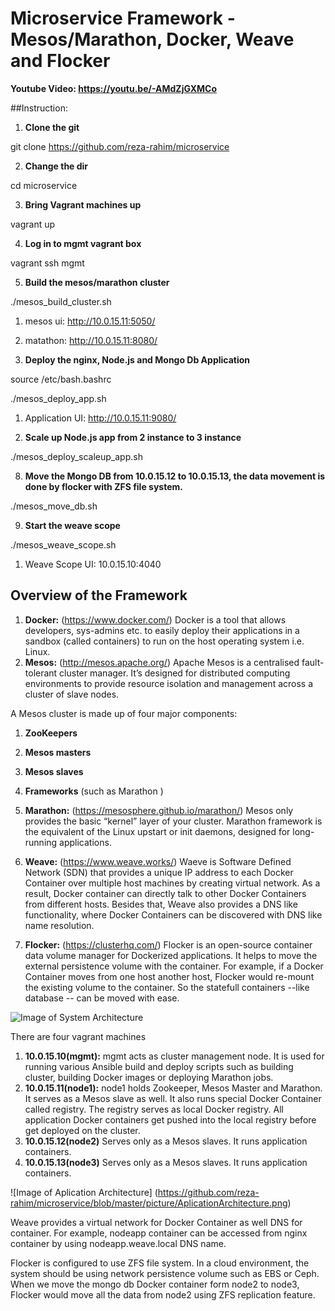 # Microservice Framework - Mesos/Marathon, Docker, Weave and Flocker

**Youtube Video: https://youtu.be/-AMdZjGXMCo**

##Instruction:
1. **Clone the git**

git clone https://github.com/reza-rahim/microservice

2. **Change the dir**

cd microservice

3. **Bring Vagrant machines up**

vagrant up

4. **Log in to mgmt vagrant box**

vagrant ssh mgmt

5. **Build the mesos/marathon cluster**

./mesos_build_cluster.sh

  1. mesos ui: http://10.0.15.11:5050/  
  2. matathon: http://10.0.15.11:8080/

6. **Deploy the nginx, Node.js and Mongo Db Application**

source /etc/bash.bashrc <br>

./mesos_deploy_app.sh

  1. Application UI: http://10.0.15.11:9080/

7. **Scale up Node.js app from 2 instance to 3 instance**

./mesos_deploy_scaleup_app.sh

8. **Move the Mongo DB from 10.0.15.12 to 10.0.15.13, the data movement is done by flocker with ZFS file system.**

./mesos_move_db.sh

9. **Start the weave scope**

./mesos_weave_scope.sh

  1. Weave Scope UI: 10.0.15.10:4040 
  
## Overview of the Framework
1. **Docker:** (https://www.docker.com/) Docker is a tool that allows developers, sys-admins etc. to easily deploy their applications in a sandbox (called containers) to run on the host operating system i.e. Linux.
2. **Mesos:** (http://mesos.apache.org/) Apache Mesos is a centralised fault-tolerant cluster manager. It’s designed for distributed computing environments to provide resource isolation and management across a cluster of slave nodes.
  
  A Mesos cluster is made up of four major components:
  1. **ZooKeepers**
  2. **Mesos masters**
  3. **Mesos slaves**
  4. **Frameworks** (such as Marathon )
  

3. **Marathon:** (https://mesosphere.github.io/marathon/) Mesos only provides the basic “kernel” layer of your cluster. Marathon framework is the equivalent of the Linux upstart or init daemons, designed for long-running applications. 

4. **Weave:** (https://www.weave.works/) Waeve is Software Defined Network (SDN) that provides a unique IP address to each Docker Container over multiple host machines by creating virtual network. As a result, Docker container can directly talk to other Docker Containers from different hosts. Besides that, Weave also provides a DNS like functionality, where Docker Containers can be discovered with DNS like name resolution. 

5. **Flocker:** (https://clusterhq.com/) Flocker is an open-source container data volume manager for Dockerized applications. It helps to move the external persistence volume with the container. For example, if a Docker Container moves from one host another host, Flocker would re-mount the existing volume to the container. So the statefull containers --like database -- can be moved with ease. 


![Image of System Architecture](https://github.com/reza-rahim/microservice/blob/master/picture/SystemArchitecture.png)

There are four vagrant machines 

1. **10.0.15.10(mgmt):** mgmt acts as cluster management node. It is used for running various Ansible build and deploy scripts such as building cluster, building Docker images or deploying Marathon jobs.
1. **10.0.15.11(node1):** node1 holds Zookeeper, Mesos Master and Marathon. It serves as a Mesos slave as well. It also runs special Docker Container called registry. The registry serves as local Docker registry. All application Docker containers get pushed into the local registry before get deployed on the cluster.   
1. **10.0.15.12(node2)** Serves only as a Mesos slaves. It runs application containers.   
1. **10.0.15.13(node3)** Serves only as a Mesos slaves. It runs application containers.  


![Image of Aplication Architecture] (https://github.com/reza-rahim/microservice/blob/master/picture/AplicationArchitecture.png)

Weave provides a virtual network for Docker Container as well DNS for container. For example, nodeapp container can be accessed from nginx container by using nodeapp.weave.local DNS name. 

Flocker is configured to use ZFS file system. In a cloud environment, the system should be using network persistence volume such as EBS or Ceph. When we move the mongo db Docker container form node2 to node3, Flocker would move all the data from node2 using ZFS replication feature.   



